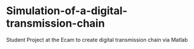 # Simulation-of-a-digital-transmission-chain
Student Project at the Ecam to create digital transmission chain via Matlab
